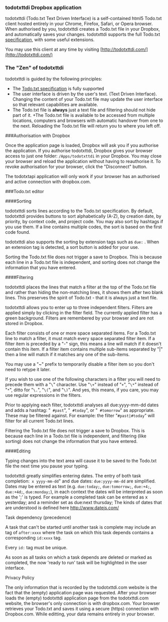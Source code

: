 ### todotxttdi Dropbox application

todotxttdi (Todo.txt Text Driven Interface) is a self-contained html5 Todo.txt client hosted entirely in your Chrome, Firefox, Safari, or Opera browser. When authorised by you, todotxttdi creates a Todo.txt file in your Dropbox, and automatically saves your changes. todotxttdi supports the full Todo.txt [specification](https://github.com/ginatrapani/todo.txt-cli/wiki/The-Todo.txt-Format), with some useful extensions.

You may use this client at any time by visiting [http://todotxttdi.com/](http://todotxttdi.com/)

### The "Zen" of todotxttdi

todotxttdi is guided by the following principles:

+ The [Todo.txt specification](https://github.com/ginatrapani/todo.txt-cli/wiki/The-Todo.txt-Format) is fully supported 
+ The user interface is driven by the user's text. (Text Driven Interface). Changing the content of your Todo.txt file may update the user interface so that relevant capabilities are available.
+ The Todo.txt file is **always** just a text file and filtering should not hide part of it.
+The Todo.txt file is available to be accessed from multiple locations, computers and browsers with automatic handover from one to the next. Reloading the Todo.txt file will return you to where you left off.

###Authorisation with Dropbox

Once the application page is loaded, Dropbox will ask you if you authorise the application. If you authorise todotxttdi, Dropbox gives your browser access to just one folder: `/Apps/todotxttdi` in your Dropbox. You may close your browser and reload the application without having to reauthorise it. To revoke authorisation for your browser, click the "Disconnect" button.

The todotxtapi application will only work if your browser has an authorised and active connection with dropbox.com.

###Todo.txt editor

####Sorting

todotxttdi sorts lines according to the Todo.txt specification. By default, todotxttdi provides buttons to sort alphabetically (A-Z), by creation date, by priority, by context code, and project code. You may also sort by hashtags if you use them. If a line contains multiple codes, the sort is based on the first code found.

todotxttdi also supports the sorting by extension tags such as `due:` . When an extension tag is detected, a sort button is added for your use.

Sorting the Todo.txt file does not trigger a save to Dropbox. This is because each line in a Todo.txt file is independent, and sorting does not change the information that you have entered.

####Filtering

todotxttdi places the lines that match a filter at the top of the Todo.txt file and rather than hiding the non-matching lines, it shows them after two blank lines. This preserves the spirit of Todo.txt - that it is always just a text file.

todotxttdi allows you to enter up to three independent filters. Filters are applied simply by clicking in the filter field. The currently applied filter has a green background. Filters are remembered by your browser and are not stored in Dropbox.

Each filter consists of one or more space separated items. For a Todo.txt line to match a filter, it must match every space separated filter item. If a filter item is preceded by a "-" sign, this means a line will match if it doesn't contain this item. If a filter item contains multiple sub-items separated by "|" then a line will match if it matches any one of the sub-items.

You may use a "~" prefix to temporarily disable a filter item so you don't need to retype it later.

If you wish to use one of the following characters in a filter you will need to precede them with a "`\`" character. Use "`\+`" instead of "`+`", "`\*`" instead of "`*`", ditto for "`\.`", "`\(`", and "`\)`". And yes, this means, if you care, you may use regular expressions in the filters.

Prior to applying each filter, todotxttdi analyses all due:yyyy-mm-dd dates and adds a hashtag: "` #past`", "` #today`", or "` #tomorrow`" as appropriate. These may be filtered against. For example: the filter "`#past|#today`" will filter for all current Todo.txt lines.

Filtering the Todo.txt file does not trigger a save to Dropbox. This is because each line in a Todo.txt file is independent, and filtering (like sorting) does not change the information that you have entered.

####Editing

Typing changes into the text area will cause it to be saved to the Todo.txt file the next time you pause your typing.

todotxttdi greatly simplifies entering dates. The entry of both task completion:` x yyyy-mm-dd`" and due dates: `due:yyyy-mm-dd` are simplified. Dates may be entered as text (e.g. `due:today;`, `due:tomorrow;`, `due:+4;`, `due:+4d;`, `due:monday;`), in each context the dates will be interpreted as soon as the ';' is typed. For example a completed task can be entered as x yesterday; and a reminder set as due:next thursday; The kinds of dates that are understood is defined here http://www.datejs.com/

Task dependency (precedence)

A task that can't be started until another task is complete may include an tag of `after:xxxx` where the task on which this task depends contains a corresponding `id:xxxx` tag.

Every `id:` tag must be unique.

As soon as all tasks on which a task depends are deleted or marked as completed, the now 'ready to run' task will be highlighted in the user interface.

Privacy Policy

The only information that is recorded by the todotxttdi.com website is the fact that the (empty) application page was requested. After your browser loads the (empty) todotxttdi application page from the todotxttdi.com website, the browser's only connection is with dropbox.com. Your browser retrieves your Todo.txt and saves it using a secure (https) connection with Dropbox.com. While editting, your data remains entirely in your browser.
